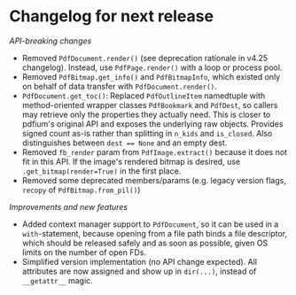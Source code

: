 <!-- SPDX-FileCopyrightText: 2024 geisserml <geisserml@gmail.com> -->
<!-- SPDX-License-Identifier: CC-BY-4.0 -->

<!-- List character: dash (-) -->

# Changelog for next release

*API-breaking changes*
- Removed `PdfDocument.render()` (see deprecation rationale in v4.25 changelog).
  Instead, use `PdfPage.render()` with a loop or process pool.
- Removed `PdfBitmap.get_info()` and `PdfBitmapInfo`, which existed only on behalf of data transfer with `PdfDocument.render()`.
- `PdfDocument.get_toc()`: Replaced `PdfOutlineItem` namedtuple with method-oriented wrapper classes `PdfBookmark` and `PdfDest`, so callers may retrieve only the properties they actually need. This is closer to pdfium's original API and exposes the underlying raw objects. Provides signed count as-is rather than splitting in `n_kids` and `is_closed`. Also distinguishes between `dest == None` and an empty dest.
- Removed `fb_render` param from `PdfImage.extract()` because it does not fit in this API. If the image's rendered bitmap is desired, use `.get_bitmap(render=True)` in the first place.
- Removed some deprecated members/params (e.g. legacy version flags, `recopy` of `PdfBitmap.from_pil()`)

*Improvements and new features*
- Added context manager support to `PdfDocument`, so it can be used in a `with`-statement, because opening from a file path binds a file descriptor, which should be released safely and as soon as possible, given OS limits on the number of open FDs.
- Simplified version implementation (no API change expected). All attributes are now assigned and show up in `dir(...)`, instead of `__getattr__` magic.

<!-- TODO
See https://github.com/pypdfium2-team/pypdfium2/blob/devel_old/docs/devel/changelog_staging.md
for how to proceed. Note that some things have already been backported, and some rejected.
-->

